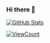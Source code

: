 ### Hi there 👋

[![GitHub Stats](https://github-readme-stats.vercel.app/api?username=ncer&show_icons=true&include_all_commits=true&count_private=true&theme=dracula&custom_title=ncer%27s%20GitHub%20Stats)](https://github.com/ncer)

[![ViewCount](https://views.whatilearened.today/views/github/ncer/ncer.svg?cache=remove)](#)

<!--
**ncer/ncer** is a ✨ _special_ ✨ repository because its `README.md` (this file) appears on your GitHub profile.

Here are some ideas to get you started:

- 🔭 I’m currently working on ...
- 🌱 I’m currently learning ...
- 👯 I’m looking to collaborate on ...
- 🤔 I’m looking for help with ...
- 💬 Ask me about ...
- 📫 How to reach me: ...
- 😄 Pronouns: ...
- ⚡ Fun fact: ...
-->
